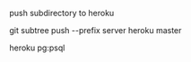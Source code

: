 push subdirectory to heroku

git subtree push --prefix server heroku master

<!-- https://jtway.co/deploying-subdirectory-projects-to-heroku-f31ed65f3f2 -->


<!-- login to db -->
heroku pg:psql
